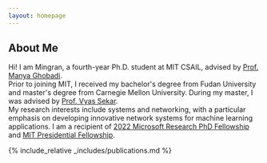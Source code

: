 ```yaml
---
layout: homepage
---
```


## About Me

Hi! I am Mingran, a fourth-year Ph.D. student at MIT CSAIL, advised by [Prof. Manya Ghobadi](https://people.csail.mit.edu/ghobadi/). <br>
Prior to joining MIT, I received my bachelor's degree from Fudan University and master's degree from Carnegie Mellon University. During my master, I was advised by [Prof. Vyas Sekar](https://users.ece.cmu.edu/~vsekar/). <br>
My research interests include systems and networking, with a particular emphasis on developing innovative network systems for machine learning applications. I am a recipient of [2022 Microsoft Research PhD Fellowship](https://www.microsoft.com/en-us/research/academic-program/phd-fellowship/2022-recipients/) and [MIT Presidential Fellowship](https://web.mit.edu/provost/presfellow/).

{% include_relative _includes/publications.md %}
